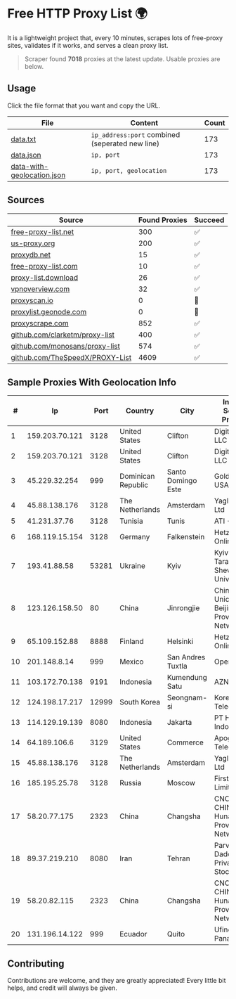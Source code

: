 
# Free HTTP Proxy List 🌍

It is a lightweight project that, every 10 minutes, scrapes lots of free-proxy sites, validates if it works, and serves a clean proxy list.


> Scraper found **7018** proxies at the latest update. Usable proxies are below.

## Usage

Click the file format that you want and copy the URL.


|File|Content|Count|
|----|-------|-----|
|[data.txt](https://raw.githubusercontent.com/themiralay/Proxy-List-World/master/data.txt)|`ip_address:port` combined (seperated new line)|173|
|[data.json](https://raw.githubusercontent.com/themiralay/Proxy-List-World/master/data.json)|`ip, port`|173|
|[data-with-geolocation.json](https://raw.githubusercontent.com/themiralay/Proxy-List-World/master/data-with-geolocation.json)|`ip, port, geolocation`|173|

## Sources

|Source|Found Proxies|Succeed|
|------|-------------|-------|
|[free-proxy-list.net](https://free-proxy-list.net)|300|✅|
|[us-proxy.org](https://www.us-proxy.org)|200|✅|
|[proxydb.net](http://proxydb.net)|15|✅|
|[free-proxy-list.com](https://free-proxy-list.com/?page=&port=&type%5B%5D=http&type%5B%5D=https&up_time=0&search=Search)|10|✅|
|[proxy-list.download](https://www.proxy-list.download/HTTP)|26|✅|
|[vpnoverview.com](https://vpnoverview.com/privacy/anonymous-browsing/free-proxy-servers)|32|✅|
|[proxyscan.io](https://www.proxyscan.io)|0|🚫|
|[proxylist.geonode.com](https://proxylist.geonode.com/api/proxy-list?limit=300&page=1&sort_by=lastChecked&sort_type=desc&protocols=http,https)|0|🚫|
|[proxyscrape.com](https://api.proxyscrape.com/v2/?request=displayproxies&protocol=http&timeout=10000&country=all&ssl=all&anonymity=all)|852|✅|
|[github.com/clarketm/proxy-list](https://raw.githubusercontent.com/clarketm/proxy-list/master/proxy-list-raw.txt)|400|✅|
|[github.com/monosans/proxy-list](https://raw.githubusercontent.com/monosans/proxy-list/main/proxies/http.txt)|574|✅|
|[github.com/TheSpeedX/PROXY-List](https://raw.githubusercontent.com/TheSpeedX/PROXY-List/master/http.txt)|4609|✅|


## Sample Proxies With Geolocation Info

|#|Ip|Port|Country|City|Internet Service Provider|
|-|--|----|-------|----|-------------------------|
|1|159.203.70.121|3128|United States|Clifton|DigitalOcean, LLC|
|2|159.203.70.121|3128|United States|Clifton|DigitalOcean, LLC|
|3|45.229.32.254|999|Dominican Republic|Santo Domingo Este|Gold Data USA Inc|
|4|45.88.138.176|3128|The Netherlands|Amsterdam|Yaglom Labs Ltd|
|5|41.231.37.76|3128|Tunisia|Tunis|ATI - ISP|
|6|168.119.15.154|3128|Germany|Falkenstein|Hetzner Online GmbH|
|7|193.41.88.58|53281|Ukraine|Kyiv|Kyiv National Taras Shevchenko University|
|8|123.126.158.50|80|China|Jinrongjie|China Unicom Beijing Province Network|
|9|65.109.152.88|8888|Finland|Helsinki|Hetzner Online GmbH|
|10|201.148.8.14|999|Mexico|San Andres Tuxtla|Operbes|
|11|103.172.70.138|9191|Indonesia|Kumendung Satu|AZNET|
|12|124.198.17.217|12999|South Korea|Seongnam-si|Korea Telecom|
|13|114.129.19.139|8080|Indonesia|Jakarta|PT Hipernet Indodata|
|14|64.189.106.6|3129|United States|Commerce|Apogee Telecom Inc.|
|15|45.88.138.176|3128|The Netherlands|Amsterdam|Yaglom Labs Ltd|
|16|185.195.25.78|3128|Russia|Moscow|First Server Limited|
|17|58.20.77.175|2323|China|Changsha|CNC Group CHINA169 Hunan Province Network|
|18|89.37.219.210|8080|Iran|Tehran|Parvaresh Dadeha Co. Private Joint Stock|
|19|58.20.82.115|2323|China|Changsha|CNC Group CHINA169 Hunan Province Network|
|20|131.196.14.122|999|Ecuador|Quito|Ufinet Panama S.A.|



## Contributing

Contributions are welcome, and they are greatly appreciated! Every
little bit helps, and credit will always be given.

